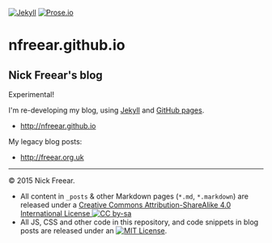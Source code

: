 
[![Jekyll][jekyll-icon]][jekyll]
[![Prose.io][prose-icon]][prose.io]

# nfreear.github.io

## Nick Freear's blog

Experimental!

I'm re-developing my blog, using [Jekyll][] and [GitHub pages][].

* <http://nfreear.github.io>


My legacy blog posts:

* <http://freear.org.uk>


---

© 2015 Nick Freear.

*  All content in `_posts` & other Markdown pages (`*.md`, `*.markdown`) are
   released under a [Creative Commons Attribution-ShareAlike 4.0 International License ![CC by-sa][cc-icon]][cc]
*  All JS, CSS and other code in this repository, and code snippets in blog posts
   are released under an [![MIT License][mit-icon]][mit license].


[cc]: http://creativecommons.org/licenses/by-sa/4.0/
[cc-icon-lg]: https://i.creativecommons.org/l/by-sa/4.0/88x31.png
[cc-icon-sm]: https://i.creativecommons.org/l/by-sa/4.0/80x15.png
[cc-icon]: https://licensebuttons.net/l/by-sa/4.0/88x15.png
[MIT License]: http://nfreear.mit-license.org/
[mit-icon]: https://img.shields.io/badge/license-MIT-blue.svg
[Jekyll]: http://jekyllrb.com/ "Powered by Jekyll & GitHub pages"
[jekyll-icon]: https://img.shields.io/badge/powered_by-Jekyll-ca0303.svg#!-j-red
[Prose.io]: http://prose.io/ "Edited via Prose.io"
[prose-icon]: https://img.shields.io/badge/edited_via-Prose.io-73955c.svg#!-d-green
[GitHub pages]: https://pages.github.com/
